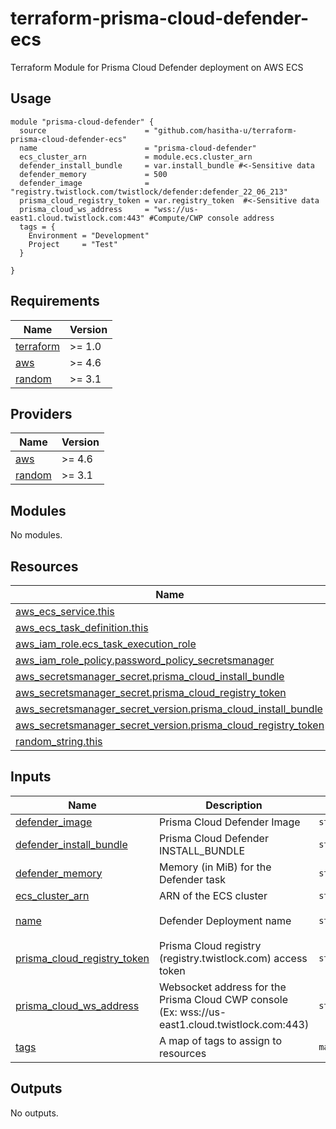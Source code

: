 # terraform-prisma-cloud-defender-ecs
Terraform Module for Prisma Cloud Defender deployment on AWS ECS

## Usage

```hcl
module "prisma-cloud-defender" {
  source                      = "github.com/hasitha-u/terraform-prisma-cloud-defender-ecs"
  name                        = "prisma-cloud-defender"
  ecs_cluster_arn             = module.ecs.cluster_arn
  defender_install_bundle     = var.install_bundle #<-Sensitive data
  defender_memory             = 500
  defender_image              = "registry.twistlock.com/twistlock/defender:defender_22_06_213"
  prisma_cloud_registry_token = var.registry_token  #<-Sensitive data
  prisma_cloud_ws_address     = "wss://us-east1.cloud.twistlock.com:443" #Compute/CWP console address
  tags = {
    Environment = "Development"
    Project     = "Test"
  }

}
```

<!-- BEGINNING OF PRE-COMMIT-TERRAFORM DOCS HOOK -->
## Requirements

| Name | Version |
|------|---------|
| <a name="requirement_terraform"></a> [terraform](#requirement\_terraform) | >= 1.0 |
| <a name="requirement_aws"></a> [aws](#requirement\_aws) | >= 4.6 |
| <a name="requirement_random"></a> [random](#requirement\_random) | >= 3.1 |

## Providers

| Name | Version |
|------|---------|
| <a name="provider_aws"></a> [aws](#provider\_aws) | >= 4.6 |
| <a name="provider_random"></a> [random](#provider\_random) | >= 3.1 |

## Modules

No modules.

## Resources

| Name | Type |
|------|------|
| [aws_ecs_service.this](https://registry.terraform.io/providers/hashicorp/aws/latest/docs/resources/ecs_service) | resource |
| [aws_ecs_task_definition.this](https://registry.terraform.io/providers/hashicorp/aws/latest/docs/resources/ecs_task_definition) | resource |
| [aws_iam_role.ecs_task_execution_role](https://registry.terraform.io/providers/hashicorp/aws/latest/docs/resources/iam_role) | resource |
| [aws_iam_role_policy.password_policy_secretsmanager](https://registry.terraform.io/providers/hashicorp/aws/latest/docs/resources/iam_role_policy) | resource |
| [aws_secretsmanager_secret.prisma_cloud_install_bundle](https://registry.terraform.io/providers/hashicorp/aws/latest/docs/resources/secretsmanager_secret) | resource |
| [aws_secretsmanager_secret.prisma_cloud_registry_token](https://registry.terraform.io/providers/hashicorp/aws/latest/docs/resources/secretsmanager_secret) | resource |
| [aws_secretsmanager_secret_version.prisma_cloud_install_bundle](https://registry.terraform.io/providers/hashicorp/aws/latest/docs/resources/secretsmanager_secret_version) | resource |
| [aws_secretsmanager_secret_version.prisma_cloud_registry_token](https://registry.terraform.io/providers/hashicorp/aws/latest/docs/resources/secretsmanager_secret_version) | resource |
| [random_string.this](https://registry.terraform.io/providers/hashicorp/random/latest/docs/resources/string) | resource |

## Inputs

| Name | Description | Type | Default | Required |
|------|-------------|------|---------|:--------:|
| <a name="input_defender_image"></a> [defender\_image](#input\_defender\_image) | Prisma Cloud Defender Image | `string` | n/a | yes |
| <a name="input_defender_install_bundle"></a> [defender\_install\_bundle](#input\_defender\_install\_bundle) | Prisma Cloud Defender INSTALL\_BUNDLE | `string` | n/a | yes |
| <a name="input_defender_memory"></a> [defender\_memory](#input\_defender\_memory) | Memory (in MiB) for the Defender task | `string` | n/a | yes |
| <a name="input_ecs_cluster_arn"></a> [ecs\_cluster\_arn](#input\_ecs\_cluster\_arn) | ARN of the ECS cluster | `string` | n/a | yes |
| <a name="input_name"></a> [name](#input\_name) | Defender Deployment name | `string` | `"prisma-cloud-defender"` | no |
| <a name="input_prisma_cloud_registry_token"></a> [prisma\_cloud\_registry\_token](#input\_prisma\_cloud\_registry\_token) | Prisma Cloud registry (registry.twistlock.com) access token | `string` | n/a | yes |
| <a name="input_prisma_cloud_ws_address"></a> [prisma\_cloud\_ws\_address](#input\_prisma\_cloud\_ws\_address) | Websocket address for the Prisma Cloud CWP console (Ex: wss://us-east1.cloud.twistlock.com:443) | `string` | n/a | yes |
| <a name="input_tags"></a> [tags](#input\_tags) | A map of tags to assign to resources | `map(string)` | `{}` | no |

## Outputs

No outputs.
<!-- END OF PRE-COMMIT-TERRAFORM DOCS HOOK -->
